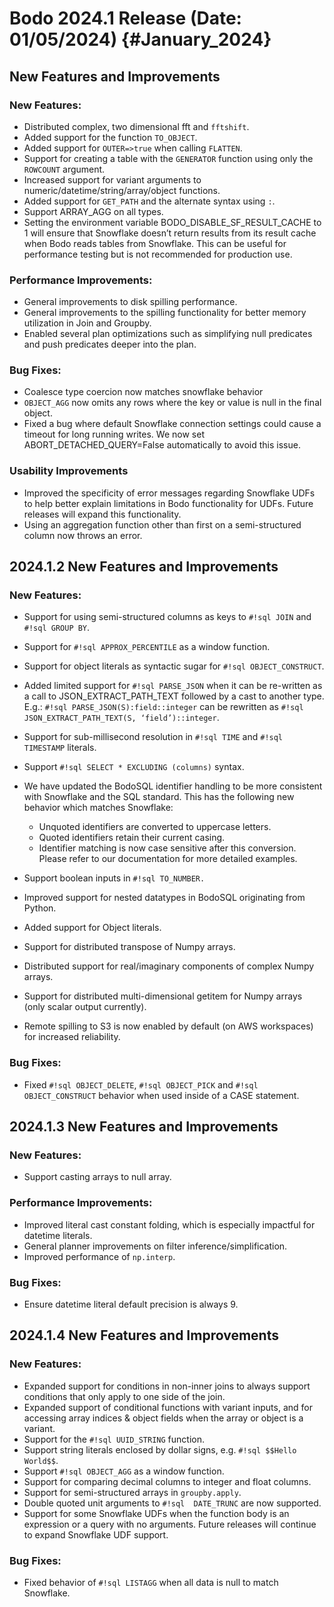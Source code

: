 
Bodo 2024.1 Release (Date: 01/05/2024) {#January_2024}
========================================

## New Features and Improvements


### New Features:

- Distributed complex, two dimensional fft and `fftshift`.
- Added support for the function `TO_OBJECT`.
- Added support for `OUTER=>true` when calling `FLATTEN`.
- Support for creating a table with the `GENERATOR` function using only the `ROWCOUNT` argument.
- Increased support for variant arguments to numeric/datetime/string/array/object functions.
- Added support for `GET_PATH` and the alternate syntax using `:`.
- Support ARRAY_AGG on all types.
- Setting the environment variable BODO_DISABLE_SF_RESULT_CACHE to 1 will ensure that Snowflake doesn’t return results from its result cache when Bodo reads tables from Snowflake. This can be useful for performance testing but is not recommended for production use.


### Performance Improvements:


- General improvements to disk spilling performance.
- General improvements to the spilling functionality for better memory utilization in Join and Groupby.
- Enabled several plan optimizations such as simplifying null predicates and push predicates deeper into the plan.


### Bug Fixes:


- Coalesce type coercion now matches snowflake behavior
- `OBJECT_AGG` now omits any rows where the key or value is null in the final object.
- Fixed a bug where default Snowflake connection settings could cause a timeout for long running writes. We now set ABORT_DETACHED_QUERY=False automatically to avoid this issue.


### Usability Improvements


- Improved the specificity of error messages regarding Snowflake UDFs to help better explain limitations in Bodo functionality for UDFs. Future releases will expand this functionality.
- Using an aggregation function other than first on a semi-structured column now throws an error.


## 2024.1.2 New Features and Improvements


### New Features:


- Support for using semi-structured columns as keys to `#!sql JOIN` and `#!sql GROUP BY`.
- Support for `#!sql APPROX_PERCENTILE` as a window function.
- Support for object literals as syntactic sugar for `#!sql OBJECT_CONSTRUCT`.
- Added limited support for `#!sql PARSE_JSON` when it can be re-written as a call to JSON_EXTRACT_PATH_TEXT followed by a cast to another type. E.g.: `#!sql PARSE_JSON(S):field::integer` can be rewritten as `#!sql JSON_EXTRACT_PATH_TEXT(S, ‘field’)::integer`.
- Support for sub-millisecond resolution in `#!sql TIME` and `#!sql TIMESTAMP` literals.
- Support `#!sql SELECT * EXCLUDING (columns)` syntax.
- We have updated the BodoSQL identifier handling to be more consistent with Snowflake and the SQL standard. This has the following new behavior which matches Snowflake:
   
    * Unquoted identifiers are converted to uppercase letters.
    * Quoted identifiers retain their current casing.
    * Identifier matching is now case sensitive after this conversion. Please refer to our documentation for more detailed examples.

- Support boolean inputs in `#!sql TO_NUMBER.`
- Improved support for nested datatypes in BodoSQL originating from Python.
- Added support for Object literals.
- Support for distributed transpose of Numpy arrays.
- Distributed support for real/imaginary components of complex Numpy arrays.
- Support for distributed multi-dimensional getitem for Numpy arrays (only scalar output currently).
- Remote spilling to S3 is now enabled by default (on AWS workspaces) for increased reliability.


### Bug Fixes:


- Fixed `#!sql OBJECT_DELETE`, `#!sql OBJECT_PICK` and `#!sql OBJECT_CONSTRUCT` behavior when used inside of a CASE statement.



## 2024.1.3 New Features and Improvements


### New Features:


- Support casting arrays to null array.


### Performance Improvements:


- Improved literal cast constant folding, which is especially impactful for datetime literals.
- General planner improvements on filter inference/simplification.
- Improved performance of `np.interp`.



### Bug Fixes:


- Ensure datetime literal default precision is always 9.


## 2024.1.4 New Features and Improvements


### New Features:


- Expanded support for conditions in non-inner joins to always support conditions that only apply to one side of the join.
- Expanded support of conditional functions with variant inputs, and for accessing array indices & object fields when the array or object is a variant.
- Support for the `#!sql UUID_STRING` function.
- Support string literals enclosed by dollar signs, e.g. `#!sql $$Hello World$$`.
- Support `#!sql OBJECT_AGG` as a window function.
- Support for comparing decimal columns to integer and float columns.
- Support for semi-structured arrays in `groupby.apply`.
- Double quoted unit arguments to `#!sql  DATE_TRUNC` are now supported.
- Support for some Snowflake UDFs when the function body is an expression or a query with no arguments. Future releases will continue to expand Snowflake UDF support. 


### Bug Fixes:


- Fixed behavior of `#!sql LISTAGG` when all data is null to match Snowflake.
